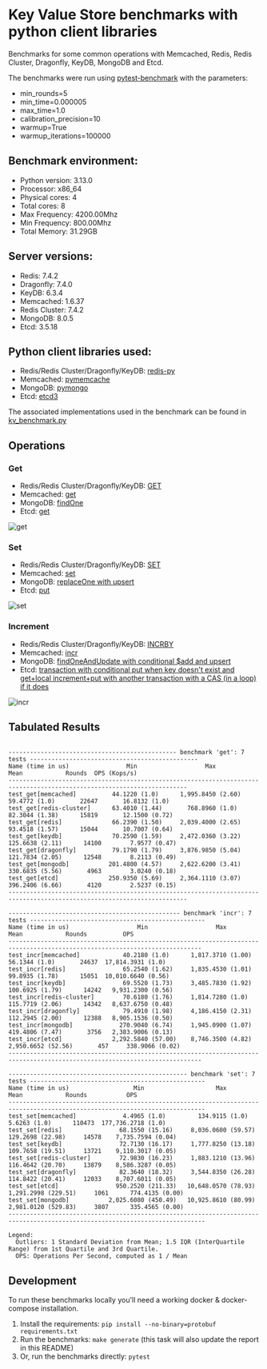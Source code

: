 # Key Value Store benchmarks with python client libraries

Benchmarks for some common operations with Memcached, Redis, Redis Cluster, Dragonfly, KeyDB, MongoDB and Etcd.

The benchmarks were run using [pytest-benchmark](https://pytest-benchmark.readthedocs.io/en/latest/) with the parameters:
- min_rounds=5
- min_time=0.000005
- max_time=1.0
- calibration_precision=10
- warmup=True
- warmup_iterations=100000

## Benchmark environment:
- Python version: 3.13.0
- Processor: x86_64
- Physical cores: 4
- Total cores: 8
- Max Frequency: 4200.00Mhz 
- Min Frequency: 800.00Mhz
- Total Memory: 31.29GB


## Server versions:
- Redis: 7.4.2
- Dragonfly: 7.4.0
- KeyDB: 6.3.4
- Memcached: 1.6.37
- Redis Cluster: 7.4.2
- MongoDB: 8.0.5
- Etcd: 3.5.18


## Python client libraries used:
- Redis/Redis Cluster/Dragonfly/KeyDB: [redis-py](https://github.com/redis/redis-py)
- Memcached: [pymemcache](https://github.com/pinterest/pymemcache)
- MongoDB: [pymongo](https://github.com/mongodb/mongo-python-driver)
- Etcd: [etcd3](https://github.com/kragniz/python-etcd3)

The associated implementations used in the benchmark can be found in [kv_benchmark.py](./kv_benchmark.py)

## Operations

### Get
- Redis/Redis Cluster/Dragonfly/KeyDB: [GET](https://redis.io/commands/get/)
- Memcached: [get](https://github.com/memcached/memcached/wiki/Commands#get)
- MongoDB: [findOne](https://www.mongodb.com/docs/manual/reference/method/db.collection.findOne/)
- Etcd: [get](https://python-etcd3.readthedocs.io/en/latest/usage.html#etcd3.Etcd3Client.get)

![get](./results/benchmark-get.svg)

### Set
- Redis/Redis Cluster/Dragonfly/KeyDB: [SET](https://redis.io/commands/set/)
- Memcached: [set](https://github.com/memcached/memcached/wiki/Commands#set)
- MongoDB: [replaceOne with upsert](https://www.mongodb.com/docs/manual/reference/method/db.collection.replaceOne/)
- Etcd: [put](https://python-etcd3.readthedocs.io/en/latest/usage.html#etcd3.Etcd3Client.put)

![set](./results/benchmark-set.svg)

### Increment
- Redis/Redis Cluster/Dragonfly/KeyDB: [INCRBY](https://redis.io/commands/incrby/)
- Memcached: [incr](https://github.com/memcached/memcached/wiki/Commands#incrdecr)
- MongoDB: [findOneAndUpdate with conditional $add and upsert](https://www.mongodb.com/docs/manual/reference/method/db.collection.findOneAndUpdate/)
- Etcd: [transaction with conditional put when key doesn't exist and get+local increment+put with another transaction with a CAS (in a loop) if it does](https://python-etcd3.readthedocs.io/en/latest/usage.html#etcd3.Etcd3Client.transactionhttps://python-etcd3.readthedocs.io/en/latest/usage.html#etcd3.Etcd3Client.transactionhttps://python-etcd3.readthedocs.io/en/latest/usage.html#etcd3.Etcd3Client.transactionhttps://python-etcd3.readthedocs.io/en/latest/usage.html#etcd3.Etcd3Client.transactionhttps://python-etcd3.readthedocs.io/en/latest/usage.html#etcd3.Etcd3Client.transactionhttps://python-etcd3.readthedocs.io/en/latest/usage.html#etcd3.Etcd3Client.transactionhttps://python-etcd3.readthedocs.io/en/latest/usage.html#etcd3.Etcd3Client.transactionhttps://python-etcd3.readthedocs.io/en/latest/usage.html#etcd3.Etcd3Client.transactionhttps://python-etcd3.readthedocs.io/en/latest/usage.html#etcd3.Etcd3Client.transaction)

![incr](./results/benchmark-incr.svg)

## Tabulated Results

```

----------------------------------------------- benchmark 'get': 7 tests -----------------------------------------------
Name (time in us)                Min                   Max                Mean            Rounds  OPS (Kops/s)          
------------------------------------------------------------------------------------------------------------------------
test_get[memcached]          44.1220 (1.0)      1,995.8450 (2.60)      59.4772 (1.0)       22647       16.8132 (1.0)    
test_get[redis-cluster]      63.4010 (1.44)       768.8960 (1.0)       82.3044 (1.38)      15819       12.1500 (0.72)   
test_get[redis]              66.2390 (1.50)     2,039.4000 (2.65)      93.4518 (1.57)      15044       10.7007 (0.64)   
test_get[keydb]              70.2590 (1.59)     2,472.0360 (3.22)     125.6638 (2.11)      14100        7.9577 (0.47)   
test_get[dragonfly]          79.1790 (1.79)     3,876.9850 (5.04)     121.7834 (2.05)      12548        8.2113 (0.49)   
test_get[mongodb]           201.4800 (4.57)     2,622.6200 (3.41)     330.6835 (5.56)       4963        3.0240 (0.18)   
test_get[etcd]              250.9350 (5.69)     2,364.1110 (3.07)     396.2406 (6.66)       4120        2.5237 (0.15)   
------------------------------------------------------------------------------------------------------------------------

------------------------------------------------ benchmark 'incr': 7 tests -------------------------------------------------
Name (time in us)                   Min                   Max                  Mean            Rounds          OPS          
----------------------------------------------------------------------------------------------------------------------------
test_incr[memcached]            40.2180 (1.0)      1,817.3710 (1.00)        56.1344 (1.0)       24637  17,814.3931 (1.0)    
test_incr[redis]                65.2540 (1.62)     1,835.4530 (1.01)        99.8935 (1.78)      15051  10,010.6640 (0.56)   
test_incr[keydb]                69.5520 (1.73)     3,485.7830 (1.92)       100.6925 (1.79)      14242   9,931.2300 (0.56)   
test_incr[redis-cluster]        70.6180 (1.76)     1,814.7280 (1.0)        115.7719 (2.06)      14342   8,637.6750 (0.48)   
test_incr[dragonfly]            79.4910 (1.98)     4,186.4150 (2.31)       112.2945 (2.00)      12388   8,905.1536 (0.50)   
test_incr[mongodb]             270.9040 (6.74)     1,945.0900 (1.07)       419.4806 (7.47)       3756   2,383.9006 (0.13)   
test_incr[etcd]              2,292.5840 (57.00)    8,746.3500 (4.82)     2,950.6652 (52.56)       457     338.9066 (0.02)   
----------------------------------------------------------------------------------------------------------------------------

-------------------------------------------------- benchmark 'set': 7 tests -------------------------------------------------
Name (time in us)                  Min                    Max                  Mean            Rounds           OPS          
-----------------------------------------------------------------------------------------------------------------------------
test_set[memcached]             4.4965 (1.0)         134.9115 (1.0)          5.6263 (1.0)      110473  177,736.2718 (1.0)    
test_set[redis]                68.1550 (15.16)     8,036.0600 (59.57)      129.2698 (22.98)     14578    7,735.7594 (0.04)   
test_set[keydb]                72.7130 (16.17)     1,777.8250 (13.18)      109.7658 (19.51)     13721    9,110.3017 (0.05)   
test_set[redis-cluster]        72.9830 (16.23)     1,883.1210 (13.96)      116.4642 (20.70)     13879    8,586.3287 (0.05)   
test_set[dragonfly]            82.3640 (18.32)     3,544.8350 (26.28)      114.8422 (20.41)     12033    8,707.6011 (0.05)   
test_set[etcd]                950.2520 (211.33)   10,648.0570 (78.93)    1,291.2998 (229.51)     1061      774.4135 (0.00)   
test_set[mongodb]           2,025.6080 (450.49)   10,925.8610 (80.99)    2,981.0120 (529.83)     3807      335.4565 (0.00)   
-----------------------------------------------------------------------------------------------------------------------------

Legend:
  Outliers: 1 Standard Deviation from Mean; 1.5 IQR (InterQuartile Range) from 1st Quartile and 3rd Quartile.
  OPS: Operations Per Second, computed as 1 / Mean

```

## Development

To run these benchmarks locally you'll need a working docker & docker-compose installation.

1. Install the requirements: `pip install --no-binary=protobuf requirements.txt`
2. Run the benchmarks: `make generate` (this task will also update the report in this README)
3. Or, run the benchmarks directly: `pytest`

